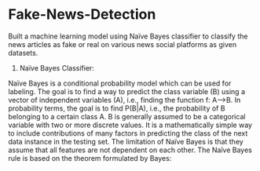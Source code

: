 # Fake-News-Detection
Built a machine learning model using Naïve Bayes classifier to classify the news articles as fake or real on various news social platforms as given datasets.


1) Naïve Bayes Classifier:

Naïve Bayes is a conditional probability  model which can be used for labeling. The goal is  to find a way  to predict the  class variable  (B) using a  vector of  independent variables (A),  i.e., finding the  function f:  A-->B. In probability terms, the goal is to find P(B|A), i.e., the probability of B belonging to a certain class A. B is generally assumed to be a categorical variable with two or more discrete values. It is a mathematically simple way to include contributions of many factors in predicting the class of the next data instance in the testing set. The limitation of Naïve Bayes is that they assume that all features are not dependent on each other. The Naïve Bayes rule is based on the theorem formulated by Bayes:
